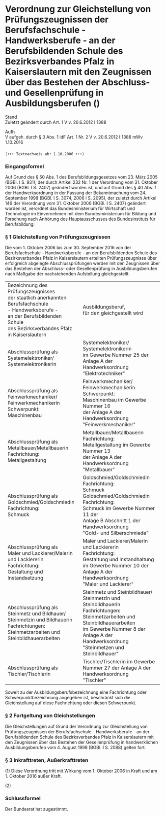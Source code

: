 Verordnung zur Gleichstellung von Prüfungszeugnissen der Berufsfachschule - Handwerksberufe - an der Berufsbildenden Schule des Bezirksverbandes Pfalz in Kaiserslautern mit den Zeugnissen über das Bestehen der Abschluss- und Gesellenprüfung in Ausbildungsberufen ()
=========================================================================================================================================================================================================================================================================

Stand  
Zuletzt geändert durch Art. 1 V v. 20.6.2012 I 1388

Aufh  
V aufgeh. durch § 3 Abs. 1 idF Art. 1 Nr. 2 V v. 20.6.2012 I 1388 mWv 1.10.2016

### 

```
(+++ Textnachweis ab: 1.10.2006 +++)
```

### Eingangsformel

Auf Grund des § 50 Abs. 1 des Berufsbildungsgesetzes vom 23. März 2005 (BGBl. I S. 931), der durch Artikel 232 Nr. 1 der Verordnung vom 31. Oktober 2006 (BGBl. I S. 2407) geändert worden ist, und auf Grund des § 40 Abs. 1 der Handwerksordnung in der Fassung der Bekanntmachung vom 24. September 1998 (BGBl. I S. 3074, 2006 I S. 2095), der zuletzt durch Artikel 146 der Verordnung vom 31. Oktober 2006 (BGBl. I S. 2407) geändert worden ist, verordnet das Bundesministerium für Wirtschaft und Technologie im Einvernehmen mit dem Bundesministerium für Bildung und Forschung nach Anhörung des Hauptausschusses des Bundesinstituts für Berufsbildung:

### § 1 Gleichstellung von Prüfungszeugnissen

Die vom 1. Oktober 2006 bis zum 30. September 2016 von der Berufsfachschule - Handwerksberufe - an der Berufsbildenden Schule des Bezirksverbandes Pfalz in Kaiserslautern erteilten Prüfungszeugnisse über erfolgreich abgelegte Abschlussprüfungen werden mit den Zeugnissen über das Bestehen der Abschluss- oder Gesellenprüfung in Ausbildungsberufen nach Maßgabe der nachstehenden Aufstellung gleichgestellt:

<table>
<tbody>
<tr class="odd">
<td>Bezeichnung des Prüfungszeugnisses<br />
der staatlich anerkannten<br />
Berufsfachschule<br />
- Handwerksberufe -<br />
an der Berufsbildenden Schule<br />
des Bezirksverbandes Pfalz<br />
in Kaiserslautern</td>
<td>Ausbildungsberuf,<br />
für den gleichgestellt wird</td>
</tr>
<tr class="even">
<td>Abschlussprüfung als<br />
Systemelektroniker/<br />
Systemelektronikerin</td>
<td>Systemelektroniker/<br />
Systemelektronikerin<br />
im Gewerbe Nummer 25 der<br />
Anlage A der Handwerksordnung<br />
&quot;Elektrotechniker&quot;</td>
</tr>
<tr class="odd">
<td>Abschlussprüfung als<br />
Feinwerkmechaniker/<br />
Feinwerkmechanikerin<br />
Schwerpunkt:<br />
Maschinenbau</td>
<td>Feinwerkmechaniker/<br />
Feinwerkmechanikerin<br />
Schwerpunkt:<br />
Maschinenbau im Gewerbe Nummer 16<br />
der Anlage A der Handwerksordnung<br />
&quot;Feinwerkmechaniker&quot;</td>
</tr>
<tr class="even">
<td>Abschlussprüfung als<br />
Metallbauer/Metallbauerin<br />
Fachrichtung:<br />
Metallgestaltung</td>
<td>Metallbauer/Metallbauerin<br />
Fachrichtung:<br />
Metallgestaltung im Gewerbe Nummer 13<br />
der Anlage A der Handwerksordnung<br />
&quot;Metallbauer&quot;</td>
</tr>
<tr class="odd">
<td>Abschlussprüfung als<br />
Goldschmied/Goldschmiedin<br />
Fachrichtung:<br />
Schmuck</td>
<td>Goldschmied/Goldschmiedin<br />
Fachrichtung:<br />
Schmuck Goldschmied/Goldschmiedin<br />
Fachrichtung:<br />
Schmuck im Gewerbe Nummer 11 der<br />
Anlage B Abschnitt 1 der<br />
Handwerksordnung<br />
&quot;Gold- und Silberschmiede&quot;</td>
</tr>
<tr class="even">
<td>Abschlussprüfung als<br />
Maler und Lackierer/Malerin<br />
und Lackiererin<br />
Fachrichtung:<br />
Gestaltung und Instandsetzung</td>
<td>Maler und Lackierer/Malerin<br />
und Lackiererin<br />
Fachrichtung:<br />
Gestaltung und Instandhaltung<br />
im Gewerbe Nummer 10 der<br />
Anlage A der Handwerksordnung<br />
&quot;Maler und Lackierer&quot;</td>
</tr>
<tr class="odd">
<td>Abschlussprüfung als<br />
Steinmetz und Bildhauer/<br />
Steinmetzin und Bildhauerin<br />
Fachrichtungen:<br />
Steinmetzarbeiten und<br />
Steinbildhauerarbeiten</td>
<td>Steinmetz und Steinbildhauer/<br />
Steinmetzin und Steinbildhauerin<br />
Fachrichtungen:<br />
Steinmetzarbeiten und Steinbildhauerarbeiten<br />
im Gewerbe Nummer 8 der<br />
Anlage A der Handwerksordnung<br />
&quot;Steinmetzen und Steinbildhauer&quot;</td>
</tr>
<tr class="even">
<td>Abschlussprüfung als<br />
Tischler/Tischlerin</td>
<td>Tischler/Tischlerin im Gewerbe<br />
Nummer 27 der Anlage A der Handwerksordnung<br />
&quot;Tischler&quot;</td>
</tr>
</tbody>
</table>

Soweit zu der Ausbildungsberufsbezeichnung eine Fachrichtung oder Schwerpunktbezeichnung angegeben ist, beschränkt sich die Gleichstellung auf diese Fachrichtung oder diesen Schwerpunkt.

### § 2 Fortgeltung von Gleichstellungen

Die Gleichstellungen auf Grund der Verordnung zur Gleichstellung von Prüfungszeugnissen der Berufsfachschule - Handwerksberufe - an der Berufsbildenden Schule des Bezirksverbandes Pfalz in Kaiserslautern mit den Zeugnissen über das Bestehen der Gesellenprüfung in handwerklichen Ausbildungsberufen vom 4. August 1998 (BGBl. I S. 2088) gelten fort.

### § 3 Inkrafttreten, Außerkrafttreten

(1) Diese Verordnung tritt mit Wirkung vom 1. Oktober 2006 in Kraft und am 1. Oktober 2016 außer Kraft.

(2)

### Schlussformel

Der Bundesrat hat zugestimmt.
